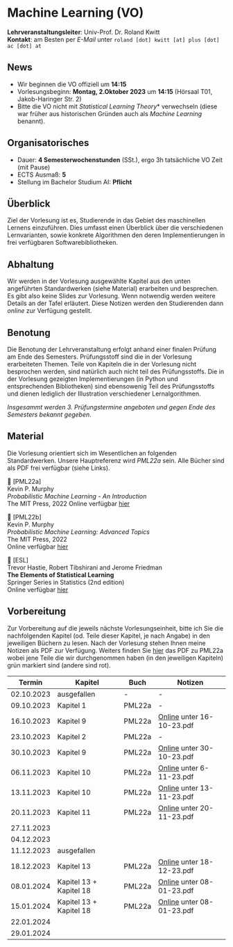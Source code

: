 # Machine Learning (VO)

**Lehrveranstaltungsleiter**: Univ-Prof. Dr. Roland Kwitt    
**Kontakt**: am Besten per *E-Mail* unter `roland [dot] kwitt [at] plus [dot] ac [dot] at`


## News

- Wir beginnen die VO offiziell um **14:15**
- Vorlesungsbeginn: **Montag, 2.Oktober 2023** um **14:15** (Hörsaal T01, Jakob-Haringer Str. 2)
- Bitte die VO nicht mit *Statistical Learning Theory** verwechseln (diese war früher aus historischen Gründen auch als *Machine Learning* benannt).

## Organisatorisches

- Dauer: **4 Semesterwochenstunden** (SSt.), ergo 3h tatsächliche VO Zeit (mit Pause)
- ECTS Ausmaß: **5**
- Stellung im Bachelor Studium AI: **Pflicht**

## Überblick

Ziel der Vorlesung ist es, Studierende in das Gebiet des maschinellen Lernens einzuführen. Dies umfasst einen Überblick über die verschiedenen Lernvarianten, sowie konkrete Algorithmen den deren Implementierungen in frei verfügbaren Softwarebibliotheken.

## Abhaltung

Wir werden in der Vorlesung ausgewählte Kapitel aus den unten angeführten 
Standardwerken (siehe Material) erarbeiten und besprechen. Es gibt also keine Slides zur Vorlesung. Wenn notwendig werden weitere Details an der Tafel erläutert. Diese Notizen werden den Studierenden dann *online* zur Verfügung gestellt. 

## Benotung

Die Benotung der Lehrveranstaltung erfolgt anhand einer finalen Prüfung am Ende des Semesters. Prüfungsstoff sind die in der Vorlesung erarbeiteten 
Themen. Teile von Kapiteln die in der Vorlesung nicht besprochen werden, sind natürlich auch nicht teil des Prüfungsstoffs. Die in der Vorlesung gezeigten Implementierungen (in Python und entsprechenden Bibliotheken) sind ebensowenig Teil des Prüfungsstoffs und dienen lediglich der Illustration verschiedener Lernalgorithmen.  

*Insgesammt werden 3. Prüfungstermine angeboten und gegen Ende des Semesters bekannt gegeben*.

## Material

Die Vorlesung orientiert sich im Wesentlichen an folgenden Standardwerken. Unsere Hauptreferenz wird *PML22a* sein. Alle Bücher sind als PDF frei verfügbar (siehe Links).

&#128216; [PML22a]    
Kevin P. Murphy     
*Probabilistic Machine Learning - An Introduction*     
The MIT Press, 2022 
Online verfügbar [hier](https://probml.github.io/pml-book/book1.html)

&#128216; [PML22b]    
Kevin P. Murphy     
*Probabilistic Machine Learning: Advanced Topics*     
The MIT Press, 2022        
Online verfügbar [hier](https://probml.github.io/pml-book/book2.html)

&#128216; [ESL]    
Trevor Hastie, Robert Tibshirani and Jerome Friedman     
**The Elements of Statistical Learning**    
Springer Series in Statistics (2nd edition)    
Online verfügbar [hier](https://hastie.su.domains/Papers/ESLII.pdf)

## Vorbereitung

Zur Vorbereitung auf die jeweils nächste Vorlesungseinheit, bitte ich Sie 
die nachfolgenden Kapitel (od. Teile dieser Kapitel, je nach Angabe) in den jeweiligen Büchern zu lesen. Nach der Vorlesung stehen Ihnen meine Notizen als PDF zur Verfügung. 
Weiters finden Sie [hier](https://drive.google.com/file/d/1Xj_4w2fgzvKFLAFQ7IkdoJQwkhe7Ocyz/view?usp=drive_link) das PDF zu PML22a wobei jene Teile die wir durchgenommen haben (in den jeweiligen Kapiteln) grün markiert sind (andere sind rot).

|  Termin | Kapitel  | Buch | Notizen |
|---|---|---|---|
| 02.10.2023  |  ausgefallen | - | - |
| 09.10.2023  |  Kapitel 1  | PML22a | - |
| 16.10.2023  |  Kapitel 9  | PML22a | [Online](https://drive.google.com/drive/folders/15svjMaN2Jx8Qer4yTKVOA6PZWTDiAmUQ?usp=sharing) unter 16-10-23.pdf|
| 23.10.2023  |  Kapitel 2  | PML22a | - |
| 30.10.2023  |  Kapitel 9  | PML22a | [Online](https://drive.google.com/drive/folders/15svjMaN2Jx8Qer4yTKVOA6PZWTDiAmUQ?usp=sharing) unter 30-10-23.pdf|
| 06.11.2023  |  Kapitel 10 | PML22a | [Online](https://drive.google.com/drive/folders/15svjMaN2Jx8Qer4yTKVOA6PZWTDiAmUQ?usp=sharing) unter 6-11-23.pdf |
| 13.11.2023  |  Kapitel 10 | PML22a | [Online](https://drive.google.com/drive/folders/15svjMaN2Jx8Qer4yTKVOA6PZWTDiAmUQ?usp=sharing) unter 13-11-23.pdf| 
| 20.11.2023  |  Kapitel 11 | PML22a | [Online](https://drive.google.com/drive/folders/15svjMaN2Jx8Qer4yTKVOA6PZWTDiAmUQ?usp=sharing) unter 20-11-23.pdf| 
| 27.11.2023  |  | | |
| 04.12.2023  |  | | |
| 11.12.2023  | ausgefallen  | | |
| 18.12.2023  |  Kapitel 13  | PML22a | [Online](https://drive.google.com/drive/folders/15svjMaN2Jx8Qer4yTKVOA6PZWTDiAmUQ?usp=sharing) unter 18-12-23.pdf |
| 08.01.2024  |  Kapitel 13 + Kapitel 18 | PML22a | [Online](https://drive.google.com/drive/folders/15svjMaN2Jx8Qer4yTKVOA6PZWTDiAmUQ?usp=sharing) unter 08-01-23.pdf |
| 15.01.2024  |  Kapitel 13 + Kapitel 18 | PML22a | [Online](https://drive.google.com/drive/folders/15svjMaN2Jx8Qer4yTKVOA6PZWTDiAmUQ?usp=sharing) unter 08-01-23.pdf |
| 22.01.2024  |  | | |
| 29.01.2024  |  | | |
